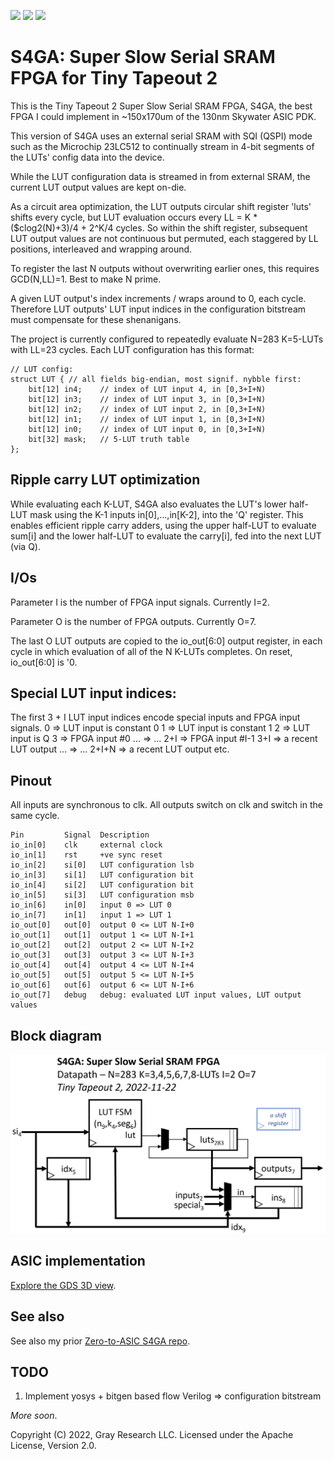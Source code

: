 ![](../../workflows/gds/badge.svg) ![](../../workflows/docs/badge.svg) ![](../../workflows/test/badge.svg)

# S4GA: Super Slow Serial SRAM FPGA for Tiny Tapeout 2

This is the Tiny Tapeout 2 Super Slow Serial SRAM FPGA, S4GA, the best
FPGA I could implement in ~150x170um of the 130nm Skywater ASIC PDK.

This version of S4GA uses an external serial SRAM with SQI (QSPI) mode
such as the Microchip 23LC512 to continually stream in 4-bit segments
of the LUTs' config data into the device.

While the LUT configuration data is streamed in from external SRAM,
the current LUT output values are kept on-die.

As a circuit area optimization, the LUT outputs circular shift register
'luts' shifts every cycle, but LUT evaluation occurs every LL = K *
($clog2(N)+3)/4 + 2^K/4 cycles.  So within the shift register, subsequent
LUT output values are not continuous but permuted, each staggered by LL
positions, interleaved and wrapping around.

To register the last N outputs without overwriting earlier ones, this
requires GCD(N,LL)=1. Best to make N prime.

A given LUT output's index increments / wraps around to 0, each cycle.
Therefore LUT outputs' LUT input indices in the configuration bitstream
must compensate for these shenanigans.

The project is currently configured to repeatedly evaluate N=283 K=5-LUTs with LL=23 cycles.
Each LUT configuration has this format:

    // LUT config:
    struct LUT { // all fields big-endian, most signif. nybble first:
        bit[12] in4;    // index of LUT input 4, in [0,3+I+N)
        bit[12] in3;    // index of LUT input 3, in [0,3+I+N)
        bit[12] in2;    // index of LUT input 2, in [0,3+I+N)
        bit[12] in1;    // index of LUT input 1, in [0,3+I+N)
        bit[12] in0;    // index of LUT input 0, in [0,3+I+N)
        bit[32] mask;   // 5-LUT truth table
    };

## Ripple carry LUT optimization

While evaluating each K-LUT, S4GA also evaluates the LUT's lower half-LUT
mask using the K-1 inputs in[0],...,in[K-2], into the 'Q' register.
This enables efficient ripple carry adders, using the upper half-LUT
to evaluate sum[i] and the lower half-LUT to evaluate the carry[i],
fed into the next LUT (via Q).

## I/Os

Parameter I is the number of FPGA input signals. Currently I=2.

Parameter O is the number of FPGA outputs. Currently O=7.

The last O LUT outputs are copied to the io_out[6:0] output register,
in each cycle in which evaluation of all of the N K-LUTs completes.
On reset, io_out[6:0] is '0.

## Special LUT input indices: 

The first 3 + I LUT input indices encode special inputs and FPGA input signals.
    0       => LUT input is constant 0
    1       => LUT input is constant 1
    2       => LUT input is Q
    3       => FPGA input #0
    ...     => ...
    2+I     => FPGA input #I-1
    3+I     => a recent LUT output
    ...     => ...
    2+I+N   => a recent LUT output
    etc.

## Pinout

All inputs are synchronous to clk.
All outputs switch on clk and switch in the same cycle.

    Pin         Signal  Description
    io_in[0]    clk     external clock
    io_in[1]    rst     +ve sync reset
    io_in[2]    si[0]   LUT configuration lsb
    io_in[3]    si[1]   LUT configuration bit
    io_in[4]    si[2]   LUT configuration bit
    io_in[5]    si[3]   LUT configuration msb
    io_in[6]    in[0]   input 0 => LUT 0
    io_in[7]    in[1]   input 1 => LUT 1
    io_out[0]   out[0]  output 0 <= LUT N-I+0
    io_out[1]   out[1]  output 1 <= LUT N-I+1
    io_out[2]   out[2]  output 2 <= LUT N-I+2
    io_out[3]   out[3]  output 3 <= LUT N-I+3
    io_out[4]   out[4]  output 4 <= LUT N-I+4
    io_out[5]   out[5]  output 5 <= LUT N-I+5
    io_out[6]   out[6]  output 6 <= LUT N-I+6
    io_out[7]   debug   debug: evaluated LUT input values, LUT output values

## Block diagram

![Block diagram](doc/S4GA-block-diagram.png)

## ASIC implementation

[Explore the GDS 3D view](https://grayresearch.github.io/tt02-s4ga).

## See also

See also my prior [Zero-to-ASIC S4GA repo](https://github.com/grayresearch/s4ga).

## TODO

1. Implement yosys + bitgen based flow Verilog => configuration bitstream

_More soon_.

Copyright (C) 2022, Gray Research LLC.
Licensed under the Apache License, Version 2.0.
